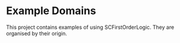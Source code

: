 # Example Domains

This project contains examples of using SCFirstOrderLogic. They are organised by their origin.
